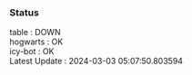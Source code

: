 ### Status


table : DOWN  
hogwarts : OK  
icy-bot : OK  
Latest Update : 2024-03-03 05:07:50.803594
